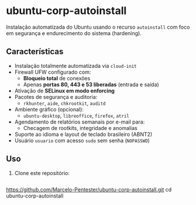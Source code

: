 
# ubuntu-corp-autoinstall

Instalação automatizada do Ubuntu usando o recurso `autoinstall` com foco em segurança e endurecimento do sistema (hardening).

## Características

- Instalação totalmente automatizada via `cloud-init`
- Firewall UFW configurado com:
  - **Bloqueio total** de conexões
  - Apenas **portas 80, 443 e 53 liberadas** (entrada e saída)
- Ativação de **SELinux em modo enforcing**
- Pacotes de segurança e auditoria:
  - `rkhunter`, `aide`, `chkrootkit`, `auditd`
- Ambiente gráfico (opcional):
  - `ubuntu-desktop`, `libreoffice`, `firefox`, `atril`
- Agendamento de relatórios semanais por e-mail para:
  - Checagem de rootkits, integridade e anomalias
- Suporte ao idioma e layout de teclado brasileiro (ABNT2)
- Usuário `usuario` com acesso `sudo` sem senha (`NOPASSWD`)

## Uso

1. Clone este repositório:
   ```bash
  https://github.com/Marcelo-Pentester/ubuntu-corp-autoinstall.git
   cd ubuntu-corp-autoinstall

